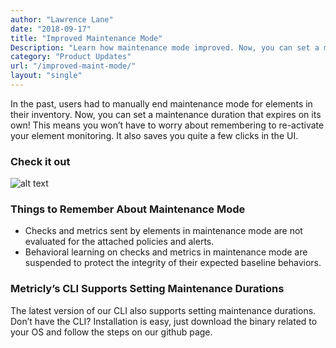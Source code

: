 ```yaml
---
author: "Lawrence Lane"
date: "2018-09-17"
title: "Improved Maintenance Mode"
Description: "Learn how maintenance mode improved. Now, you can set a maintenance duration that expires on its own."
category: "Product Updates"
url: "/improved-maint-mode/"
layout: "single"
---
```


In the past, users had to manually end maintenance mode for elements in their inventory. Now, you can set a maintenance duration that expires on its own! This means you won’t have to worry about remembering to re-activate your element monitoring. It also saves you quite a few clicks in the UI.

### Check it out

![alt text](/wp-content/uploads/2018/09/blog-maint-mode--768x263.png "post-image")


### Things to Remember About Maintenance Mode

- Checks and metrics sent by elements in maintenance mode are not evaluated for the attached policies and alerts.
- Behavioral learning on checks and metrics in maintenance mode are suspended to protect the integrity of their expected baseline behaviors.

### Metricly’s CLI Supports Setting Maintenance Durations

The latest version of our CLI also supports setting maintenance durations. Don’t have the CLI? Installation is easy, just download the binary related to your OS and follow the steps on our github page.
